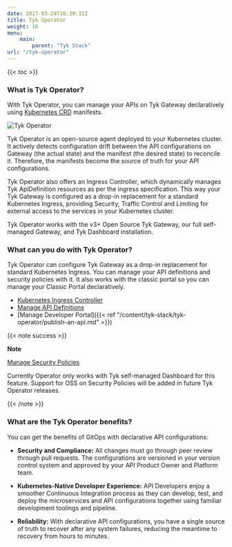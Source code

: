 ```yaml
---
date: 2017-03-24T16:39:31Z
title: Tyk Operator
weight: 16
menu:
    main:
        parent: "Tyk Stack"
url: "/tyk-operator" 
---
```


{{< toc >}}

### What is Tyk Operator?
With Tyk Operator, you can manage your APIs on Tyk Gateway declaratively using [Kubernetes CRD](https://kubernetes.io/docs/concepts/extend-kubernetes/api-extension/custom-resources/)  manifests.


![Tyk Operator](/img/2.10/tyk_operator2.svg)

Tyk Operator is an open-source agent deployed to your Kubernetes cluster. It actively detects configuration drift between the API configurations on Gateway (the actual state) and the manifest (the desired state) to reconcile it. Therefore, the manifests become the source of truth for your API configurations.

Tyk Operator also offers an Ingress Controller, which dynamically manages Tyk ApiDefinition resources as per the ingress specification. This way your Tyk Gateway is configured as a drop-in replacement for a standard Kubernetes Ingress, providing Security, Traffic Control and Limiting for external access to the services in your Kubernetes cluster.

Tyk Operator works with the v3+ Open Source Tyk Gateway, our full self-managed Gateway, and Tyk Dashboard installation.

### What can you do with Tyk Operator?
Tyk Operator can configure Tyk Gateway as a drop-in replacement for standard Kubernetes Ingress. You can manage your API definitions and security policies with it. It also works with the classic portal so you can manage your Classic Portal declaratively.


- [Kubernetes Ingress Controller](https://github.com/TykTechnologies/tyk-operator/blob/master/docs/ingress.md)
- [Manage API Definitions](https://github.com/TykTechnologies/tyk-operator/blob/master/docs/api_definitions.md)
- [Manage Developer Portal]({{< ref "/content/tyk-stack/tyk-operator/publish-an-api.md" >}})

{{< note success >}}

**Note**  

 

[Manage Security Policies](https://github.com/TykTechnologies/tyk-operator/blob/master/docs/policies.md)

Currently Operator only works with Tyk self-managed Dashboard for this feature. Support for OSS on Security Policies will be added in future Tyk Operator releases.

{{< /note >}}


### What are the Tyk Operator benefits?

You can get the benefits of GitOps with declarative API configurations:

- **Security and Compliance:** All changes must go through peer review through pull requests. The configurations are versioned in your version control system and approved by your API Product Owner and Platform team.
- **Kubernetes-Native Developer Experience:** API Developers enjoy a smoother Continuous Integration process as they can develop, test, and deploy the microservices and API configurations together using familiar development toolings and pipeline.

- **Reliability:** With declarative API configurations, you have a single source of truth to recover after any system failures, reducing the meantime to recovery from hours to minutes.
